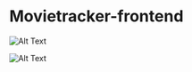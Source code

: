 # Movietracker-frontend


![Alt Text](https://j.gifs.com/zvyNg2.gif)


![Alt Text](https://media.giphy.com/media/vFKqnCdLPNOKc/giphy.gif)
